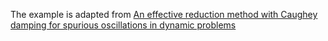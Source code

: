 The example is adapted from [An effective reduction method with Caughey damping for spurious oscillations in dynamic problems](https://doi.org/10.1007/s11012-025-02036-9)

